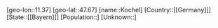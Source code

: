 ﻿---
location: [47.67,11.37]
type: City
tags:
- geo/City


SpocWebEntityId: 31526
isDeleted: false
confidential: public

---
[geo-lon::11.37]
[geo-lat::47.67]
[name::Kochel]
[Country::[[Germany]]]
[State::[[Bayern]]]
[Population::]
[Unknown::]

